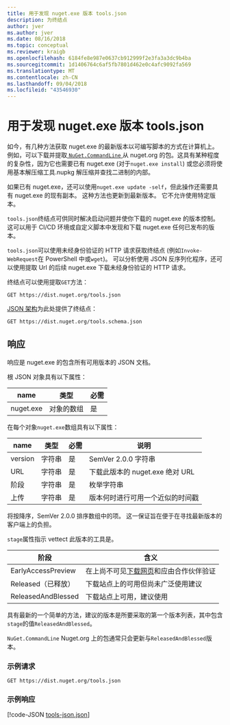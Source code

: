 ```yaml
---
title: 用于发现 nuget.exe 版本 tools.json
description: 为终结点
author: jver
ms.author: jver
ms.date: 08/16/2018
ms.topic: conceptual
ms.reviewer: kraigb
ms.openlocfilehash: 6184fe8e987e0637cb912999f2e3fa3a3dc9b4ba
ms.sourcegitcommit: 1d1406764c6af5fb7801d462e0c4afc9092fa569
ms.translationtype: MT
ms.contentlocale: zh-CN
ms.lasthandoff: 09/04/2018
ms.locfileid: "43546930"
---
```

# <a name="toolsjson-for-discovering-nugetexe-versions"></a>用于发现 nuget.exe 版本 tools.json

如今，有几种方法获取 nuget.exe 的最新版本以可编写脚本的方式在计算机上。 例如，可以下载并提取[ `NuGet.CommandLine` ](https://www.nuget.org/packages/NuGet.CommandLine/)从 nuget.org 的包。这具有某种程度的复杂性，因为它也需要已有 nuget.exe (对于`nuget.exe install`) 或您必须将使用基本解压缩工具.nupkg 解压缩并查找二进制的内部。

如果已有 nuget.exe，还可以使用`nuget.exe update -self`，但此操作还需要具有 nuget.exe 的现有副本。 这种方法也更新到最新版本。 它不允许使用特定版本。

`tools.json`终结点可供同时解决启动问题并使你下载的 nuget.exe 的版本控制。 这可以用于 CI/CD 环境或自定义脚本中发现和下载 nuget.exe 任何已发布的版本。

`tools.json`可以使用未经身份验证的 HTTP 请求获取终结点 (例如`Invoke-WebRequest`在 PowerShell 中或`wget`)。 可以分析使用 JSON 反序列化程序，还可以使用提取 Url 的后续 nuget.exe 下载未经身份验证的 HTTP 请求。

终结点可以使用提取`GET`方法：

    GET https://dist.nuget.org/tools.json

[JSON 架构](http://json-schema.org/)为此处提供了终结点：

    GET https://dist.nuget.org/tools.schema.json

## <a name="response"></a>响应

响应是 nuget.exe 的包含所有可用版本的 JSON 文档。

根 JSON 对象具有以下属性：

name      | 类型             | 必需
--------- | ---------------- | --------
nuget.exe | 对象的数组 | 是

在每个对象`nuget.exe`数组具有以下属性：

name     | 类型   | 必需 | 说明
-------- | ------ | -------- | -----
version  | 字符串 | 是      | SemVer 2.0.0 字符串
URL      | 字符串 | 是      | 下载此版本的 nuget.exe 绝对 URL
阶段    | 字符串 | 是      | 枚举字符串
上传 | 字符串 | 是      | 版本何时进行可用一个近似的时间戳

将按降序，SemVer 2.0.0 排序数组中的项。 这一保证旨在便于在寻找最新版本的客户端上的负担。 

`stage`属性指示 vettect 此版本的工具是。 

阶段              | 含义
------------------ | ------
EarlyAccessPreview | 在上尚不可见[下载网页](https://www.nuget.org/downloads)和应由合作伙伴验证
Released（已释放）           | 下载站点上的可用但尚未广泛使用建议
ReleasedAndBlessed | 下载站点上可用，建议使用

具有最新的一个简单的方法，建议的版本是所要采取的第一个版本列表，其中包含`stage`的值`ReleasedAndBlessed`。

`NuGet.CommandLine` Nuget.org 上的包通常只会更新与`ReleasedAndBlessed`版本。

### <a name="sample-request"></a>示例请求

    GET https://dist.nuget.org/tools.json

### <a name="sample-response"></a>示例响应

[!code-JSON [tools-json.json](./_data/tools-json.json)]
